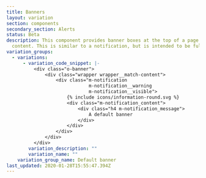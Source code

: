 ```yaml
---
title: Banners
layout: variation
section: components
secondary_section: Alerts
status: Beta
description: This component provides banner boxes at the top of a page's
  content. This is similar to a notification, but is intended to be full width.
variation_groups:
  - variations:
      - variation_code_snippet: |-
          <div class="o-banner">
              <div class="wrapper wrapper__match-content">
                  <div class="m-notification
                              m-notification__warning
                              m-notification__visible">
                      {% include icons/information-round.svg %}
                      <div class="m-notification_content">
                          <div class="h4 m-notification_message">
                              A default banner
                          </div>
                      </div>
                  </div>
              </div>
          </div>
        variation_description: ""
        variation_name: ""
    variation_group_name: Default banner
last_updated: 2020-01-28T15:55:47.394Z
---
```

